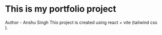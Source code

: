 # This is my portfolio project
Author - Anshu Singh
This project is created using react + vite (tailwind css ). 
